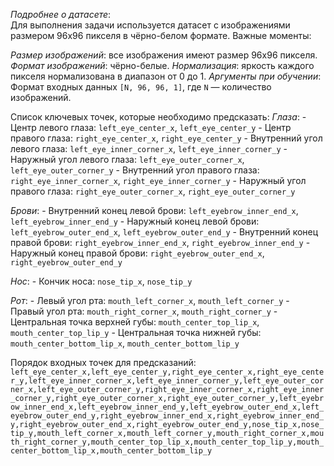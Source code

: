 ﻿*Подробнее о датасете*:  
Для выполнения задачи используется датасет с изображениями размером 96x96 пикселя в чёрно-белом формате. Важные моменты:

*Размер изображений*: все изображения имеют размер 96x96 пикселя.
*Формат изображений*: чёрно-белые.
*Нормализация*: яркость каждого пикселя нормализована в диапазон от 0 до 1.
*Аргументы при обучении*: Формат входных данных `[N, 96, 96, 1]`, где `N` — количество изображений.

Список ключевых точек, которые необходимо предсказать:
*Глаза*: 
	- Центр левого глаза: `left_eye_center_x`, `left_eye_center_y`
	- Центр правого глаза: `right_eye_center_x`, `right_eye_center_y`
	- Внутренний угол левого глаза: `left_eye_inner_corner_x`, `left_eye_inner_corner_y`
	- Наружный угол левого глаза: `left_eye_outer_corner_x`, `left_eye_outer_corner_y`
	- Внутренний угол правого глаза: `right_eye_inner_corner_x`, `right_eye_inner_corner_y`
	- Наружный угол правого глаза: `right_eye_outer_corner_x`, `right_eye_outer_corner_y`
			  
*Брови*:
	- Внутренний конец левой брови: `left_eyebrow_inner_end_x`, `left_eyebrow_inner_end_y`
	- Наружный конец левой брови: `left_eyebrow_outer_end_x`, `left_eyebrow_outer_end_y`
	- Внутренний конец правой брови: `right_eyebrow_inner_end_x`, `right_eyebrow_inner_end_y`
	- Наружный конец правой брови: `right_eyebrow_outer_end_x`, `right_eyebrow_outer_end_y`
			  
*Нос*:
	- Кончик носа: `nose_tip_x`, `nose_tip_y`
			  
*Рот*:
	- Левый угол рта: `mouth_left_corner_x`, `mouth_left_corner_y`
	- Правый угол рта: `mouth_right_corner_x`, `mouth_right_corner_y`
	- Центральная точка верхней губы: `mouth_center_top_lip_x`, `mouth_center_top_lip_y`
	- Центральная точка нижней губы: `mouth_center_bottom_lip_x`, `mouth_center_bottom_lip_y`

Порядок входных точек для предсказаний:
```left_eye_center_x,left_eye_center_y,right_eye_center_x,right_eye_center_y,left_eye_inner_corner_x,left_eye_inner_corner_y,left_eye_outer_corner_x,left_eye_outer_corner_y,right_eye_inner_corner_x,right_eye_inner_corner_y,right_eye_outer_corner_x,right_eye_outer_corner_y,left_eyebrow_inner_end_x,left_eyebrow_inner_end_y,left_eyebrow_outer_end_x,left_eyebrow_outer_end_y,right_eyebrow_inner_end_x,right_eyebrow_inner_end_y,right_eyebrow_outer_end_x,right_eyebrow_outer_end_y,nose_tip_x,nose_tip_y,mouth_left_corner_x,mouth_left_corner_y,mouth_right_corner_x,mouth_right_corner_y,mouth_center_top_lip_x,mouth_center_top_lip_y,mouth_center_bottom_lip_x,mouth_center_bottom_lip_y```